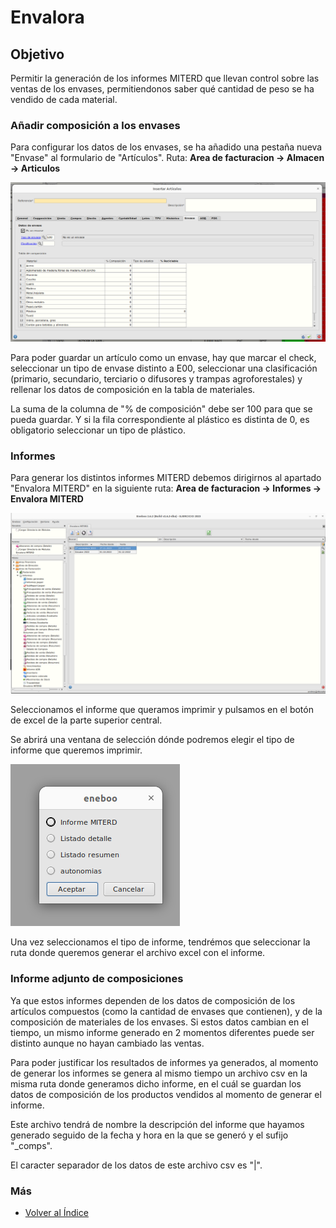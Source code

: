 # Envalora

## Objetivo

Permitir la generación de los informes MITERD que llevan control sobre las ventas de los envases, permitiendonos saber qué cantidad de peso se ha vendido de cada material.

### Añadir composición a los envases

Para configurar los datos de los envases, se ha añadido una pestaña nueva "Envase" al formulario de "Artículos".
Ruta: **Area de facturacion -> Almacen -> Articulos**

![Pestaña de configuración de envase](img/pestanaEnvase.png)

Para poder guardar un artículo como un envase, hay que marcar el check, seleccionar un tipo de envase distinto a E00, seleccionar una clasificación (primario, secundario, terciario o difusores y trampas agroforestales) y rellenar los datos de composición en la tabla de materiales.

La suma de la columna de "% de composición" debe ser 100 para que se pueda guardar. Y si la fila correspondiente al plástico es distinta de 0, es obligatorio seleccionar un tipo de plástico.

### Informes

Para generar los distintos informes MITERD debemos dirigirnos al apartado "Envalora MITERD" en la siguiente ruta:
**Area de facturacion -> Informes -> Envalora MITERD**

![Master envalora MITERD](img/masterEnMiterd.png)

Seleccionamos el informe que queramos imprimir y pulsamos en el botón de excel de la parte superior central.

Se abrirá una ventana de selección dónde podremos elegir el tipo de informe que queremos imprimir.

![Selección de tipo de informe](img/seleccionTipoInforme.png)

Una vez seleccionamos el tipo de informe, tendrémos que seleccionar la ruta donde queremos generar el archivo excel con el informe.

### Informe adjunto de composiciones

Ya que estos informes dependen de los datos de composición de los artículos compuestos (como la cantidad de envases que contienen), y de la composición de materiales de los envases. Si estos datos cambian en el tiempo, un mismo informe generado en 2 momentos diferentes puede ser distinto aunque no hayan cambiado las ventas.

Para poder justificar los resultados de informes ya generados, al momento de generar los informes se genera al mismo tiempo un archivo csv en la misma ruta donde generamos dicho informe, en el cuál se guardan los datos de composición de los productos vendidos al momento de generar el informe.

Este archivo tendrá de nombre la descripción del informe que hayamos generado seguido de la fecha y hora en la que se generó y el sufijo "\_comps".

El caracter separador de los datos de este archivo csv es "|".

### Más

  * [Volver al Índice](../index.md)
